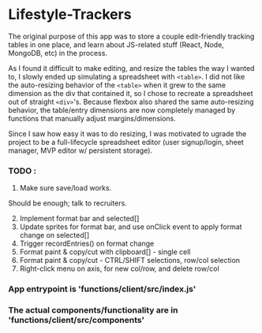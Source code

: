 # Lifestyle-Trackers

The original purpose of this app was to store a couple edit-friendly tracking tables in one place, and learn about JS-related stuff (React, Node, MongoDB, etc) in the process.

As I found it difficult to make editing, and resize the tables the way I wanted to, I slowly ended up simulating a spreadsheet with `<table>`. I did not like the auto-resizing behavior of the `<table>` when it grew to the same dimension as the div that contained it, so I chose to recreate a spreadsheet out of straight `<div>`'s. Because flexbox also shared the same auto-resizing behavior, the table/entry dimensions are now completely managed by functions that manually adjust margins/dimensions. 

Since I saw how easy it was to do resizing, I was motivated to ugrade the project to be a full-lifecycle spreadsheet editor (user signup/login, sheet manager, MVP editor w/ persistent storage).

### TODO :
1. Make sure save/load works.

Should be enough; talk to recruiters.

2. Implement format bar and selected[]
3. Update sprites for format bar, and use onClick event to apply format change on selected[]
4. Trigger recordEntries() on format change
5. Format paint & copy/cut with clipboard[] - single cell
6. Format paint & copy/cut - CTRL/SHIFT selections, row/col selection
7. Right-click menu on axis, for new col/row, and delete row/col


### App entrypoint is 'functions/client/src/index.js'<br>
### The actual components/functionality are in 'functions/client/src/components'
